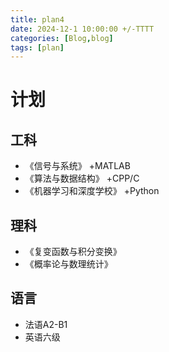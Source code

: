 ```yaml
---
title: plan4
date: 2024-12-1 10:00:00 +/-TTTT
categories: [Blog,blog]
tags: [plan]
---
```


# 计划
## 工科
* 《信号与系统》 +MATLAB
* 《算法与数据结构》 +CPP/C
*  《机器学习和深度学校》 +Python
## 理科
* 《复变函数与积分变换》
*  《概率论与数理统计》
## 语言
* 法语A2-B1
* 英语六级
   
